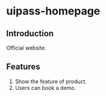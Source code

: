 # uipass-homepage

## Introduction
Official website.
## Features
1. Show the feature of product.
2. Users can book a demo.
